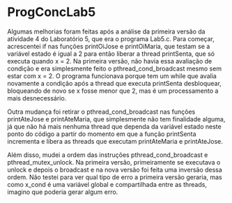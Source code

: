 # ProgConcLab5

Algumas melhorias foram feitas após a análise da primeira versão da atividade 4 do Laboratório 5,
que era o programa Lab5.c. Para começar, acrescentei if nas funções printOiJose e printOiMaria,
que testam se a variável estado é igual a 2 para então liberar a thread printSenta, que só
executa quando x = 2. Na primeira versão, não havia essa avaliação de condição e era simplesmente
feito o pthread_cond_broadcast mesmo sem estar com x = 2. O programa funcionava porque tem um while 
que avalia novamente a condição após a thread que executa printSenta desbloquear, bloqueando de novo 
se x fosse menor que 2, mas é um processamento a mais desnecessário.

Outra mudança foi retirar o pthread_cond_broadcast nas funções printAteJose e printAteMaria, que
simplesmente não tem finalidade alguma, já que não há mais nenhuma thread que dependa da variável
estado neste ponto do código a partir do momento em que a função printSenta incrementa e libera
as threads que executam printAteMaria e printAteJose.

Além disso, mudei a ordem das instruções pthread_cond_broadcast e pthread_mutex_unlock. Na primeira
versão, primeiramente se executava o unlock e depois o broadcast e na nova versão foi feita uma 
inversão dessa ordem. Não testei para ver qual tipo de erro a primeira versão geraria, mas como 
x_cond é uma variável global e compartilhada entre as threads, imagino que poderia gerar algum erro.
